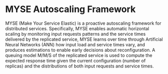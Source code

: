 # MYSE Autoscaling Framework

MYSE (Make Your Service Elastic) is a proactive autoscaling framework for distributed services.
Specifically, MYSE enables automatic horizontal scaling by monitoring input requests patterns and the service times delivered by the replicated service, MYSE learns over time through Artificial Neural Networks (ANN) how input load and service times vary, and produces estimations to enable early decisions about reconfiguration. A queuing model M/M/S of the replicated service is used to compute the expected response time given the current configuration (number of replicas) and the distributions of both input requests and service times.